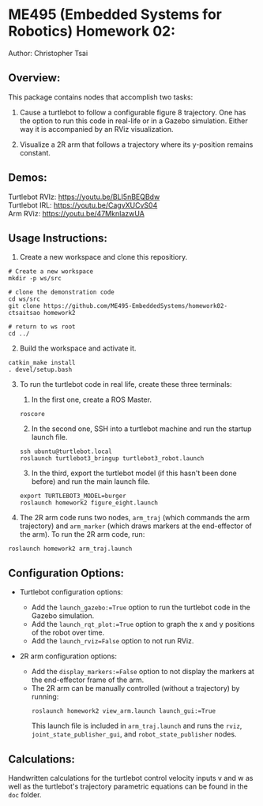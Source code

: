 # ME495 (Embedded Systems for Robotics) Homework 02:

Author: Christopher Tsai

## Overview:

This package contains nodes that accomplish two tasks:

1. Cause a turtlebot to follow a configurable figure 8 trajectory. One has the option to run this code in real-life or in a Gazebo simulation. Either way it is accompanied by an RViz visualization.

2. Visualize a 2R arm that follows a trajectory where its y-position remains constant. 

## Demos:

Turtlebot RVIz: https://youtu.be/BLI5nBEQBdw  
Turtlebot IRL: https://youtu.be/CagvXUCvS04  
Arm RViz: https://youtu.be/47MknIazwUA  

## Usage Instructions:

1. Create a new workspace and clone this repositiory.
```Shell
# Create a new workspace
mkdir -p ws/src

# clone the demonstration code
cd ws/src
git clone https://github.com/ME495-EmbeddedSystems/homework02-ctsaitsao homework2

# return to ws root
cd ../
```

2. Build the workspace and activate it.
```Shell
catkin_make install
. devel/setup.bash
```

3. To run the turtlebot code in real life, create these three terminals:
    1. In the first one, create a ROS Master.
    ```Shell
    roscore
    ```
    2. In the second one, SSH into a turtlebot machine and run the startup launch file.
    ```Shell
    ssh ubuntu@turtlebot.local
    roslaunch turtlebot3_bringup turtlebot3_robot.launch
    ```
    3. In the third, export the turtlebot model (if this hasn't been done before) and run the main launch file.
    ```Shell
    export TURTLEBOT3_MODEL=burger
    roslaunch homework2 figure_eight.launch
    ```

4. The 2R arm code runs two nodes, `arm_traj` (which commands the arm trajectory) and `arm_marker` (which draws markers at the end-effector of the arm). To run the 2R arm code, run:
```Shell
roslaunch homework2 arm_traj.launch
```

## Configuration Options:

- Turtlebot configuration options:
    - Add the `launch_gazebo:=True` option to run the turtlebot code in the Gazebo simulation.
    - Add the `launch_rqt_plot:=True` option to graph the x and y positions of the robot over time.
    - Add the `launch_rviz=False` option to not run RViz.

- 2R arm configuration options:
    - Add the `display_markers:=False` option to not display the markers at the end-effector frame of the arm.
    - The 2R arm can be manually controlled (without a trajectory) by running:
        ```Shell
        roslaunch homework2 view_arm.launch launch_gui:=True
        ```
      This launch file is included in `arm_traj.launch` and runs the `rviz`, `joint_state_publisher_gui`, and `robot_state_publisher` nodes.

## Calculations:

Handwritten calculations for the turtlebot control velocity inputs v and w as well as the turtlebot's trajectory parametric equations can be found in the `doc` folder.
